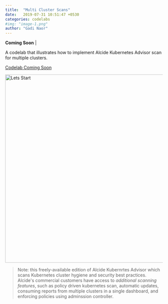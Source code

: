 ```yaml
---
title:  "Multi Cluster Scans"
date:   2019-07-31 10:51:47 +0530
categories: codelabs
#img: "image-1.png"
author: "Gadi Naor"
---
```


**Coming Soon** | 

A codelab that illustrates how to implement Alcide Kubernetes Advisor scan for multiple clusters.

<a href="#" class="btn btn-primary" role="button">Codelab Coming Soon</a>


<a href="/codelabs/advisor-codelab-01/index.html">
<img src="/images/codelab-footer-02.png" alt="Lets Start" width="600"/></a>

> Note: this freely-available edition of Alcide Kubernrtes Advisor which scans Kubernetes cluster hygiene and security best practices. Alcide's commercial customers have access to *additional scanning features*, such as policy driven kubernetes scan, automatic updates, consuming reports from multiple clusters in a single dashboard, and enforcing policies using adminssion controller.